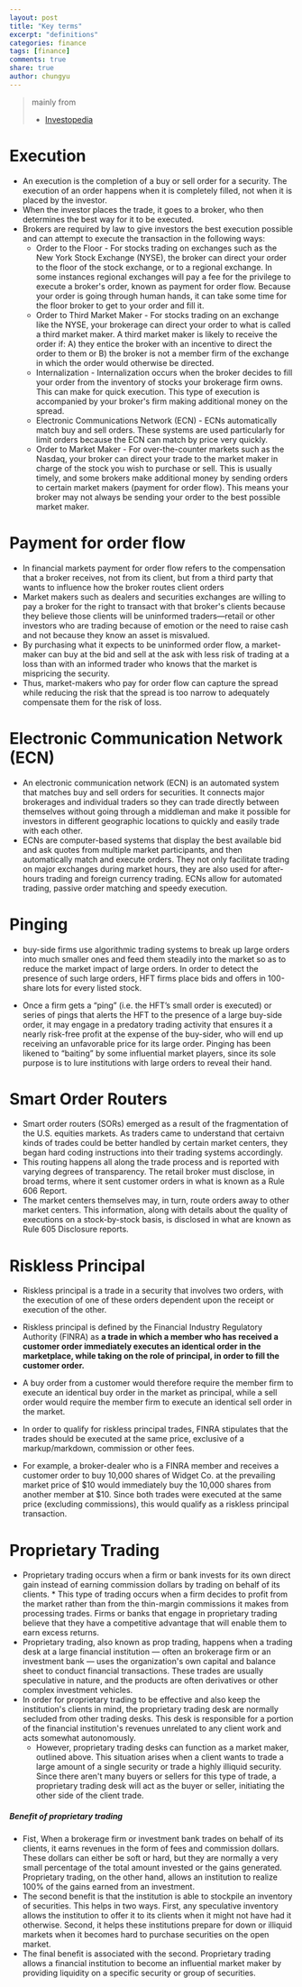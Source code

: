 ```yaml
---
layout: post
title: "Key terms"
excerpt: "definitions"
categories: finance
tags: [finance]
comments: true
share: true
author: chungyu
---
```

> mainly from
> * [Investopedia](http://www.investopedia.com)

# Execution
* An execution is the completion of a buy or sell order for a security. The execution of an order happens when it is completely filled, not when it is placed by the investor.
* When the investor places the trade, it goes to a broker, who then determines the best way for it to be executed.
* Brokers are required by law to give investors the best execution possible and can attempt to execute the transaction in the following ways:
  * Order to the Floor - For stocks trading on exchanges such as the New York Stock Exchange (NYSE), the broker can direct your order to the floor of the stock exchange, or to a regional exchange. In some instances regional exchanges will pay a fee for the privilege to execute a broker's order, known as payment for order flow. Because your order is going through human hands, it can take some time for the floor broker to get to your order and fill it.
  * Order to Third Market Maker - For stocks trading on an exchange like the NYSE, your brokerage can direct your order to what is called a third market maker. A third market maker is likely to receive the order if: A) they entice the broker with an incentive to direct the order to them or B) the broker is not a member firm of the exchange in which the order would otherwise be directed.
  * Internalization - Internalization occurs when the broker decides to fill your order from the inventory of stocks your brokerage firm owns. This can make for quick execution. This type of execution is accompanied by your broker's firm making additional money on the spread.
  * Electronic Communications Network (ECN) - ECNs automatically match buy and sell orders. These systems are used particularly for limit orders because the ECN can match by price very quickly.
  * Order to Market Maker - For over-the-counter markets such as the Nasdaq, your broker can direct your trade to the market maker in charge of the stock you wish to purchase or sell. This is usually timely, and some brokers make additional money by sending orders to certain market makers (payment for order flow). This means your broker may not always be sending your order to the best possible market maker.

# Payment for order flow
* In financial markets payment for order flow refers to the compensation that a broker receives, not from its client, but from a third party that wants to influence how the broker routes client orders
* Market makers such as dealers and securities exchanges are willing to pay a broker for the right to transact with that broker's clients because they believe those clients will be uninformed traders—retail or other investors who are trading because of emotion or the need to raise cash and not because they know an asset is misvalued.
* By purchasing what it expects to be uninformed order flow, a market-maker can buy at the bid and sell at the ask with less risk of trading at a loss than with an informed trader who knows that the market is mispricing the security.
* Thus, market-makers who pay for order flow can capture the spread while reducing the risk that the spread is too narrow to adequately compensate them for the risk of loss.

# Electronic Communication Network (ECN)
* An electronic communication network (ECN) is an automated system that matches buy and sell orders for securities. It connects major brokerages and individual traders so they can trade directly between themselves without going through a middleman and make it possible for investors in different geographic locations to quickly and easily trade with each other.
* ECNs are computer-based systems that display the best available bid and ask quotes from multiple market participants, and then automatically match and execute orders. They not only facilitate trading on major exchanges during market hours, they are also used for after-hours trading and foreign currency trading. ECNs allow for automated trading, passive order matching and speedy execution.

# Pinging
* buy-side firms use algorithmic trading systems to break up large orders into much smaller ones and feed them steadily into the market so as to reduce the market impact of large orders. In order to detect the presence of such large orders, HFT firms place bids and offers in 100-share lots for every listed stock.

* Once a firm gets a “ping” (i.e. the HFT’s small order is executed) or series of pings that alerts the HFT to the presence of a large buy-side order, it may engage in a predatory trading activity that ensures it a nearly risk-free profit at the expense of the buy-sider, who will end up receiving an unfavorable price for its large order. Pinging has been likened to “baiting” by some influential market players, since its sole purpose is to lure institutions with large orders to reveal their hand.


# Smart Order Routers
* Smart order routers (SORs) emerged as a result of the fragmentation of the U.S. equities markets. As traders came to understand that certaivn kinds of trades could be better handled by certain market centers, they began hard coding instructions into their trading systems accordingly.
* This routing happens all along the trade process and is reported with varying degrees of transparency. The retail broker must disclose, in broad terms, where it sent customer orders in what is known as a Rule 606 Report.
* The market centers themselves may, in turn, route orders away to other market centers. This information, along with details about the quality of executions on a stock-by-stock basis, is disclosed in what are known as Rule 605 Disclosure reports.


# Riskless Principal

* Riskless principal is a trade in a security that involves two orders, with the execution of one of these orders dependent upon the receipt or execution of the other.
* Riskless principal is defined by the Financial Industry Regulatory Authority (FINRA) as **a trade in which a member who has received a customer order immediately executes an identical order in the marketplace, while taking on the role of principal, in order to fill the customer order.**
* A buy order from a customer would therefore require the member firm to execute an identical buy order in the market as principal, while a sell order would require the member firm to execute an identical sell order in the market.
* In order to qualify for riskless principal trades, FINRA stipulates that the trades should be executed at the same price, exclusive of a markup/markdown, commission or other fees.

* For example, a broker-dealer who is a FINRA member and receives a customer order to buy 10,000 shares of Widget Co. at the prevailing market price of $10 would immediately buy the 10,000 shares from another member at $10. Since both trades were executed at the same price (excluding commissions), this would qualify as a riskless principal transaction.

# Proprietary Trading
* Proprietary trading occurs when a firm or bank invests for its own direct gain instead of earning commission dollars by trading on behalf of its clients. * This type of trading occurs when a firm decides to profit from the market rather than from the thin-margin commissions it makes from processing trades. Firms or banks that engage in proprietary trading believe that they have a competitive advantage that will enable them to earn excess returns.
* Proprietary trading, also known as prop trading, happens when a trading desk at a large financial institution — often an brokerage firm or an investment bank — uses the organization's own capital and balance sheet to conduct financial transactions. These trades are usually speculative in nature, and the products are often derivatives or other complex investment vehicles.
* In order for proprietary trading to be effective and also keep the institution's clients in mind, the proprietary trading desk are normally secluded from other trading desks. This desk is responsible for a portion of the financial institution's revenues unrelated to any client work and acts somewhat autonomously.
  * However, proprietary trading desks can function as a market maker, outlined above. This situation arises when a client wants to trade a large amount of a single security or trade a highly illiquid security. Since there aren't many buyers or sellers for this type of trade, a proprietary trading desk will act as the buyer or seller, initiating the other side of the client trade.

##### Benefit of proprietary trading
* Fist, When a brokerage firm or investment bank trades on behalf of its clients, it earns revenues in the form of fees and commission dollars. These dollars can either be soft or hard, but they are normally a very small percentage of the total amount invested or the gains generated. Proprietary trading, on the other hand, allows an institution to realize 100% of the gains earned from an investment.
* The second benefit is that the institution is able to stockpile an inventory of securities. This helps in two ways. First, any speculative inventory allows the institution to offer it to its clients when it might not have had it otherwise. Second, it helps these institutions prepare for down or illiquid markets when it becomes hard to purchase securities on the open market.
* The final benefit is associated with the second. Proprietary trading allows a financial institution to become an influential market maker by providing liquidity on a specific security or group of securities.
